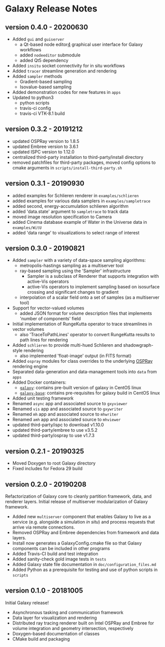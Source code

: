 # Galaxy Release Notes

## version 0.4.0 - 20200630
* Added `gui` and `guiserver`
  - a Qt-based node editor[4] graphical user interface for Galaxy workflows
  - added `nodeeditor` submodule
  - added Qt5 dependency
* Added `insitu` socket connectivity for in situ workflows
* Added `tracer` streamline generation and rendering
* Added `sampler` methods
  - Gradient-based sampling
  - Isovalue-based sampling
* Added demonstration codes for new features in `apps` 
* Updated to python3
  - python scripts
  - travis-ci config
  - travis-ci VTK-8.1 build

## version 0.3.2 - 20191212

* updated OSPRay version to 1.8.5
* updated Embree version to 3.6.1
* updated ISPC version to 1.12.0
* centralized third-party installation to third-party/install directory
* removed patchfiles for third-party packages, moved config options to cmake arguments in `scripts/install-third-party.sh`

## version 0.3.1 - 20190930

* added examples for Schlieren renderer in `examples/schlieren`
* added examples for various data samplers in `examples/sampletrace`
* added second, energy-accumulation schlieren algorithm
* added 'data.state' argument to `sampletrace` to track data
* moved image resolution specification to Camera
* added Cinema database example of Water in the Universe data in `examples/WitU`
* added 'data range' to visualizations to select range of interest

## version 0.3.0 - 20190821

* Added `sampler` with a variety of data-space sampling algorithms:
  - metropolis-hastings sampling as a multiserver tool 
  - ray-based sampling using the 'Sampler' infrastructure
    + Sampler is a subclass of Renderer that supports integration with active-Vis operators
    + active-Vis operators to implement sampling based on isosurface crossing and significant changes to gradient
  - interpolation of a scalar field onto a set of samples (as a multiserver tool)
* Support for vector-valued volumes
  - added JSON format for volume description files that implements 'number of components' field
* Initial implementation of RungeKutta operator to trace streamlines in vector volumes
  - also 'TraceToPathLines' operator to convert RungeKutta results to path lines for rendering
* Added `schlieren` to provide multi-hued Schlieren and shadowgraph-style rendering
  - also implemented 'float-image' output (in FITS format)
* Added `ospray` modules for class overrides to the underlying [OSPRay][1] rendering engine
* Separated data-generation and data-management tools into `data` from `apps`
* Added Docker containers:
    - [`galaxy`][2]: contains pre-built version of galaxy in CentOS linux
    - [`galaxy-base`][3]: contains pre-requisites for galaxy build in CentOS linux
* Added unit testing framework
* Renamed `async` app and associated source to `gxyviewer`
* Renamed `vis` app and associated source to `gxywriter`
* Renamed `mh` app and associated source to `mhwriter` 
* Renamed `amh` app and associated source to `mhviewer`
* updated third-party/ispc to download v1.10.0
* updated third-party/embree to use v3.5.2
* updated third-party/ospray to use v1.7.3

## version 0.2.1 - 20190325

* Moved Doxygen to root Galaxy directory
* Fixed includes for Fedora 29 build

## version 0.2.0 - 20190208

Refactorization of Galaxy core to cleanly partition framework, data, and renderer layers. Initial release of multiserver modularization of Galaxy framework.

* Added new `multiserver` component that enables Galaxy to live as a service (e.g. alongside a simulation *in situ*) and process requests that arrive via remote connections.
* Removed OSPRay and Embree dependencies from framework and data layers.
* Install now generates a GalaxyConfig.cmake file so that Galaxy components can be included in other programs
* Added Travis-CI build and test integration
* Added sanity-check gold image tests in `tests`
* Added Galaxy state file documentation in `doc/configuration_files.md`
* Added Python as a prerequisite for testing and use of python scripts in `scripts`

## version 0.1.0 - 20181005

Initial Galaxy release!

* Asynchronous tasking and communication framework
* Data layer for visualization and rendering
* Distributed ray tracing renderer built on Intel OSPRay and Embree for volume integration and geometry intersection, respectively
* Doxygen-based documentation of classes
* CMake build and packaging


[1]: https://ospray.org/
[2]: https://hub.docker.com/r/pnav/galaxy
[3]: https://hub.docker.com/r/pnav/galaxy-base
[4]: https://github.com/paceholder/nodeeditor


